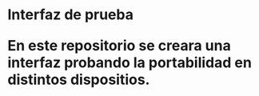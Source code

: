 <h1>Interfaz de prueba
<p> En este repositorio se creara una interfaz probando la portabilidad en distintos dispositios.
